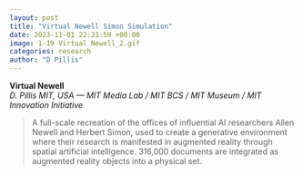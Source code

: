 ```yaml
---
layout: post
title: "Virtual Newell Simon Simulation"
date: 2023-11-01 22:21:59 +00:00
image: 1-19 Virtual Newell_2.gif
categories: research
author: "D Pillis"
---
```

**Virtual Newell**  
*D. Pillis*
*MIT, USA — MIT Media Lab / MIT BCS / MIT Museum / MIT Innovation Initiative*
<blockquote>
  <p>
A full-scale recreation of the offices of influential AI researchers Allen Newell and Herbert Simon, used to create a generative environment where their research is manifested in augmented reality through spatial artificial intelligence. 316,000 documents are integrated as augmented reality objects into a physical set.
  </p>
</blockquote>
